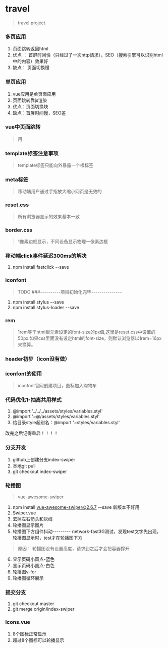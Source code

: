 # travel

> travel project

### 多页应用
1. 页面跳转返回html
2. 优点 ： 首屏时间快（只经过了一次http请求），SEO（搜索引擎可以识别html中的内容）效果好
3. 缺点： 页面切换慢
### 单页应用
1. vue应用是单页面应用
2. 页面跳转靠js渲染
3. 优点：页面切换块
4. 缺点：首屏时间慢，SEO差
### vue中页面跳转
> 用<router-link></router-link>
### template标签注意事项
> template标签只能向外暴露一个根标签
### meta标签
> 移动端用户通过手指放大缩小网页是无效的
### reset.css
> 所有浏览器显示的效果基本一致
### border.css
> 1像素边框显示，不同设备显示物理一像素边框
### 移动端click事件延迟300ms的解决
1.  npm install fastclick --save
### iconfont
> TODO
###----------项目初始化完毕---------------

1. npm install stylus --save
2. npm install stylus-loader --save
### rem
> 1rem等于html根元素设定的font-size的px值,这里是reset.css中设置的50px.如果css里面没有设定html的font-size，则默认浏览器以1rem=16px来换算。
### header初步（icon没有做）
### iconfont的使用
> iconfont官网创建项目，图标加入购物车
### 代码优化1-抽离共用样式
1. @import '../../../assets/styles/variables.styl'
2. @import '~@/assets/styles/variables.styl'
3. 给目录style起别名：@import '~styles/variables.styl'

改完之后记得重启！！！！
### 分支开发
1. github上创建分支index-swiper
2. 本地git pull
3. git checkout index-swiper
### 轮播图
> vue-awesome-swiper
1. npm install vue-awesome-swiper@2.6.7 --save
新版本不好用
2. Swiper.vue
3. 去掉左右箭头和灰线
4. 轮播图显示图片
5. 轮播图下方组件抖动---------
network-fast3G测试，发现test文字先出现，轮播图显示时，test才在轮播图下方
  > 原因： 轮播图没有设置高度，请求到之后才会把容器撑开
6. 显示页码小圆点-蓝色
7. 显示页码小圆点-白色
8. 轮播图v-for
9. 轮播图循环展示
### 提交分支
1. git checkout master
2. git merge origin/index-swiper

### Icons.vue
1. 8个图标正常显示
2. 超过8个图标可以轮播显示




